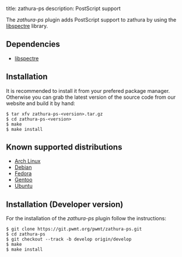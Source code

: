 title: zathura-ps
description: PostScript support


The *zathura-ps* plugin adds PostScript support to zathura by using the
[libspectre](http://libspectre.freedesktop.org/) library.

## Dependencies
* [libspectre](http://libspectre.freedesktop.org/)

## Installation
It is recommended to install it from your prefered package manager. Otherwise
you can grab the latest version of the source code from our website and build it
by hand:

    $ tar xfv zathura-ps-<version>.tar.gz
    $ cd zathura-ps-<version>
    $ make
    $ make install

## Known supported distributions
* [Arch Linux](https://www.archlinux.org/packages/community/x86_64/zathura-ps/)
* [Debian](http://packages.debian.org/en/sid/zathura-ps)
* [Fedora](https://admin.fedoraproject.org/pkgdb/acls/name/zathura-ps)
* [Gentoo](http://packages.gentoo.org/package/app-text/zathura-ps)
* [Ubuntu](https://launchpad.net/ubuntu/saucy/+package/zathura-ps)

## Installation (Developer version)
For the installation of the *zathura-ps* plugin follow the
instructions:

    $ git clone https://git.pwmt.org/pwmt/zathura-ps.git
    $ cd zathura-ps
    $ git checkout --track -b develop origin/develop
    $ make
    $ make install
